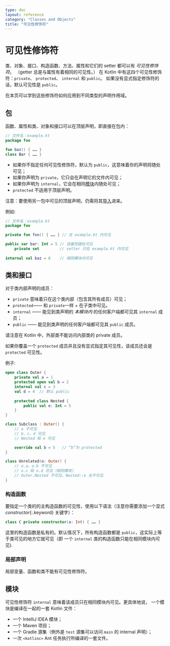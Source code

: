 ```yaml
---
type: doc
layout: reference
category: "Classes and Objects"
title: "可见性修饰符"
---
```


# 可见性修饰符

类、对象、接口、构造函数、方法、属性和它们的 setter 都可以有 _可见性修饰符_。
（getter 总是与属性有着相同的可见性。）
在 Kotlin 中有这四个可见性修饰符：`private`、 `protected`、 `internal` 和 `public`。
如果没有显式指定修饰符的话，默认可见性是 `public`。

在本页可以学到这些修饰符如何应用到不同类型的声明作用域。

## 包

函数、属性和类、对象和接口可以在顶层声明，即直接在包内：



```kotlin
// 文件名：example.kt
package foo

fun baz() { …… }
class Bar { …… }
```


*  如果你不指定任何可见性修饰符，默认为 `public`，这意味着你的声明<!--
-->将随处可见；
* 如果你声明为 `private`，它只会在声明它的文件内可见；
* 如果你声明为 `internal`，它会在相同[模块](#模块)内随处可见；
* `protected` 不适用于顶层声明。

注意：要使用另一包中可见的顶层声明，仍需将其[导入](packages.html#导入)进来。

例如:



```kotlin
// 文件名：example.kt
package foo

private fun foo() { …… } // 在 example.kt 内可见

public var bar: Int = 5 // 该属性随处可见
    private set         // setter 只在 example.kt 内可见
    
internal val baz = 6    // 相同模块内可见
```


## 类和接口

对于类内部声明的成员：

* `private` 意味着只在这个类内部（包含其所有成员）可见；
* `protected`—— 和 `private`一样 + 在子类中可见。
* `internal` —— 能见到类声明的 *本模块内* 的任何客户端都可见其 `internal` 成员；
* `public` ——  能见到类声明的任何客户端都可见其 `public` 成员。

请注意在 Kotlin 中，外部类不能访问内部类的 private 成员。

如果你覆盖一个 `protected` 成员并且没有显式指定其可见性，该成员还会是 `protected` 可见性。

例子:



```kotlin
open class Outer {
    private val a = 1
    protected open val b = 2
    internal val c = 3
    val d = 4  // 默认 public
    
    protected class Nested {
        public val e: Int = 5
    }
}

class Subclass : Outer() {
    // a 不可见
    // b、c、d 可见
    // Nested 和 e 可见

    override val b = 5   // “b”为 protected
}

class Unrelated(o: Outer) {
    // o.a、o.b 不可见
    // o.c 和 o.d 可见（相同模块）
    // Outer.Nested 不可见，Nested::e 也不可见
}
```


### 构造函数

要指定一个类的的主构造函数的可见性，使用以下语法（注意你需要添加一个<!--
-->显式 *constructor*{:.keyword} 关键字）：



```kotlin
class C private constructor(a: Int) { …… }
```


这里的构造函数是私有的。默认情况下，所有构造函数都是 `public`，这实际上<!--
-->等于类可见的地方它就可见（即 一个 `internal` 类的构造函数只能<!--
-->在相同模块内可见).

### 局部声明

局部变量、函数和类不能有可见性修饰符。


## 模块

可见性修饰符 `internal` 意味着该成员只在相同模块内可见。更具体地说，
一个模块是编译在一起的一套 Kotlin 文件：

  * 一个 IntelliJ IDEA 模块；
  * 一个 Maven 项目；
  * 一个 Gradle 源集（例外是 `test` 源集可以访问 `main` 的 internal 声明）；
  * 一次 `<kotlinc>` Ant 任务执行所编译的一套文件。
